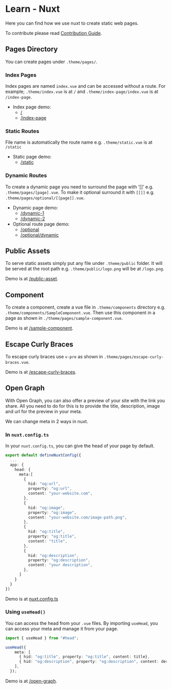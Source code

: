 # Learn - Nuxt

Here you can find how we use nuxt to create static web pages.

To contribute please read [Contribution Guide](./contribution-guide.md).

## Pages Directory

You can create pages under `.theme/pages/`.

### Index Pages

Index pages are named `index.vue` and can be accessed without a route. For
example; `.theme/index.vue` is at `/` and `.theme/index-page/index.vue` is at
`/index-page`.

- Index page demo:
  - [/](/)
  - [/index-page](/index-page)

### Static Routes

File name is automatically the route name e.g. `.theme/static.vue` is at
`/static`

- Static page demo:
  - [/static](/static)

### Dynamic Routes

To create a dynamic page you need to surround the page with '[]' e.g.
`.theme/pages/[page].vue`. To make it optional surround it with `[[]]` e.g.
`.theme/pages/optional/[[page]].vue`.

- Dynamic page demo:
  - [/dynamic-1](/dynamic-1)
  - [/dynamic-2](/dynamic-2)
- Optional route page demo:
  - [/optional](/optional)
  - [/optional/dynamic](/optional/dynamic)

## Public Assets

To serve static assets simply put any file under `.theme/public` folder. It
will be served at the root path e.g. `.theme/public/logo.png` will be at
`/logo.png`.

Demo is at [/public-asset](/public-asset).

## Component

To create a component, create a vue file in `.theme/components` directory e.g.
`.theme/components/SampleComponent.vue`. Then use this component in a page as
shown in `./theme/pages/sample-component.vue`.

Demo is at [/sample-component](/sample-component).

## Escape Curly Braces

To escape curly braces use `v-pre` as shown in
`.theme/pages/escape-curly-braces.vue`.

Demo is at [/escape-curly-braces](/escape-curly-braces).

## Open Graph

With Open Graph, you can also offer a preview of your site with the link you
share. All you need to do for this is to provide the title, description,
image and url for the preview in your meta.

We can change meta in 2 ways in nuxt.

### In `nuxt.config.ts`

In your `nuxt.config.ts`, you can give the head of your page by default.

```ts
export default defineNuxtConfig({
  ...
  app: {
    head: {
      meta:[
        {
          hid: "og:url",
          property: "og:url",
          content: "your-website.com",
        },
        {
          hid: "og:image",
          property: "og:image",
          content: "your-website.com/image-path.png",
        },
        {
          hid: "og:title",
          property: "og:title",
          content: "title",
        },
        {
          hid: "og:description",
          property: "og:description",
          content: "your description",
        },
      ]
    }
  }
})
```

Demo is at [nuxt.config.ts](https://github.com/mouseless/learn-nuxt/blob/main/.theme/nuxt.config.ts)

### Using `useHead()`

You can access the head from your `.vue` files. By importing `useHead`,
you can access your meta and manage it from your page.

```ts
import { useHead } from "#head";

useHead({
    meta: [
      { hid: "og:title", property: "og:title", content: title},
      { hid: "og:description", property: "og:description", content: description },
    ],
  });
```

Demo is at [/open-graph](/open-graph.vue).
